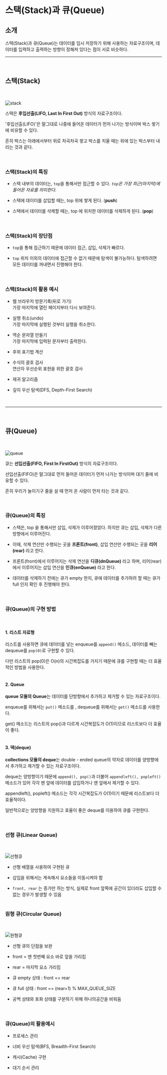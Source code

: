 # 스택(Stack)과 큐(Queue)

## 소개
스택(Stack)과 큐(Queue)는 데이터를 임시 저장하기 위해 사용하는 자료구조이며, 데이터를 입력하고 출력하는 방향이 정해져 있다는 점이 서로 비슷하다.
<br>  

---  
<br>

## 스택(Stack)
<br>

![stack](https://img1.daumcdn.net/thumb/R1280x0/?scode=mtistory2&fname=https%3A%2F%2Fblog.kakaocdn.net%2Fdn%2FbmlHbt%2FbtrnjHxkal4%2FMCvYE5QEcgfbtZhXM0cJb0%2Fimg.png)

스택은 **후입선출(LIFO, Last In First Out)** 방식의 자료구조이다.

'후입선출(LIFO)'은 말그대로 나중에 들어온 데이터가 먼저 나가는 방식이며 박스 쌓기에 비유할 수 있다.  

흔히 박스는 아래에서부터 위로 차곡차곡 쌓고 박스를 치울 때는 위에 있는 박스부터 내리는 것과 같다.  
<br><br>

### 스택(Stack)의 특징

- 스택 내부의 데이터는, `top`을 통해서만 접근할 수 있다. *`top`은 가장 최근(마지막)에 들어온 자료를 의미한다.*  

- 스택에 데이터를 삽입할 때는, top 위에 쌓게 된다. (**push**)  

- 스택에서 데이터를 삭제할 때는, top 에 위치한 데이터를 삭제하게 된다. (**pop**)  
<br><br>

### 스택(Stack)의 장단점

- `top`을 통해 접근하기 때문에 데이터 접근, 삽입, 삭제가 빠르다.  

- `top` 위치 이외의 데이터에 접근할 수 없기 때문에 탐색이 불가능하다. 탐색하려면 모든 데이터를 꺼내면서 진행해야 한다.  
<br><br>

### 스택(Stack)의 활용 예시

- 웹 브라우저 방문기록(뒤로 가기)  
    가장 마지막에 열린 페이지부터 다시 보여준다.  

- 실행 취소(undo)  
    가장 마지막에 실행된 것부터 실행을 취소한다.  

- 역순 문자열 만들기  
    가장 마지막에 입력된 문자부터 출력한다.  

- 후위 표기법 계산  

- 수식의 괄호 검사  
    연산자 우선순위 표현을 위한 괄호 검사  

- 재귀 알고리즘   

- 깊이 우선 탐색(DFS, Depth-First Search)  
<br>

---
<br>

## 큐(Queue)
<br>

![queue](https://img1.daumcdn.net/thumb/R1280x0/?scode=mtistory2&fname=https%3A%2F%2Fblog.kakaocdn.net%2Fdn%2FboPAln%2FbtrnfBrlYFt%2FNRNKLJXH4DqqZgi2ieqhZ0%2Fimg.png)

큐는 **선입선출(FIFO, First In FirstOut)** 방식의 자료구조이다.  

선입선출(FIFO)은 말그대로 먼저 들어온 데이터가 먼저 나가는 방식이며 대기 줄에 비유할 수 있다.  

흔히 우리가 놀이기구 줄을 설 때 먼저 온 사람이 먼저 타는 것과 같다.  
<br><br>

### 큐(Queue)의 특징

- 스택은, top 을 통해서만 삽입, 삭제가 이루어졌었다. 하지만 큐는 삽입, 삭제가 다른 방향에서 이루어진다.  

- 이때, 삭제 연산만 수행되는 곳을 **프론트(front)**, 삽입 연산만 수행되는 곳을 **리어(rear)** 라고 한다.  

- 프론트(front)에서 이루어지는 삭제 연산을 **디큐(dnQueue)** 라고 하며, 리어(rear)에서 이루어지는 삽입 연산을 **인큐(enQueue)** 라고 한다.  

- 데이터를 삭제하기 전에는 큐가 empty 한지, 큐에 데이터를 추가하려 할 때는 큐가 full 인지 확인 후 진행해야 한다.  
<br><br>  

### 큐(Queue)의 구현 방법
<br> 

#### 1. 리스트 자료형

리스트를 사용하면 큐에 데이터를 넣는 enqueue를 `append()` 메소드, 데이터를 빼는 dequeue를 `pop(0)`로 구현할 수 있다.  

다만 리스트의 pop(0)은 O(n)의 시간복잡도를 가지기 때문에 큐를 구현할 때는 더 효율적인 방법을 사용한다.  
<br>

#### 2. Queue

**queue 모듈의 Queue**는 데이터를 단방향에서 추가하고 제거할 수 있는 자료구조이다.   

enqueue를 위해서는 `put()` 메소드를 , dequeue를 위해서는 `get()` 메소드를 사용한다.  

get() 메소드는 리스트의 pop()과 다르게 시간복잡도가 O(1)이므로 리스트보다 더 효율이 좋다.  
<br>

#### 3. 덱(deque)

**collections 모듈의 deque**는 double - ended queue의 약자로 데이터를 양방향에서 추가하고 제거할 수 있는 자료구조이다.  

deque는 양방향이기 때문에 `append(), pop()`과 더불어 `appendleft(), popleft()` 메소드가 있어 각각 맨 앞에 데이터를 삽입하거나 맨 앞에서 제거할 수 있다.  

appendleft(), popleft() 메소드는 각각 시간복잡도가 O(1)이기 때문에 리스트보다 더 효율적이다.  

일반적으로는 양방향을 지원하고 효율이 좋은 deque를 이용하여 큐를 구현한다.  
<br><br>  

### 선형 큐(Linear Queue)
<br>

![선형큐](https://velog.velcdn.com/images%2Fnnnyeong%2Fpost%2Fd185914f-c33a-4d02-8a92-1a4720635ce0%2Fimage.png)

- 선형 배열을 사용하여 구현된 큐  

- 삽입을 위해서는 계속해서 요소들을 이동시켜야 함  

- `front, rear` 는 증가만 하는 방식, 실제로 front 앞쪽에 공간이 있더라도 삽입할 수 없는 경우가 발생할 수 있음
<br><br>

### 원형 큐(Circular Queue)
<br>

![원형큐](https://velog.velcdn.com/images%2Fnnnyeong%2Fpost%2Ff439a687-709e-40cf-90c9-55206e834652%2Fimage.png)

- 선형 큐의 단점을 보완  

- front = 맨 첫번째 요소 바로 앞을 가리킴  

- rear = 마지막 요소 가리킴  

- 큐 empty 상태 : front == rear  

- 큐 full 상태 : front == (rear+1) % MAX_QUEUE_SIZE  

- 공백 상태와 포화 상태를 구분하기 위해 하나의공간을 비워둠  
<br><br>  

### 큐(Queue)의 활용예시

- 프로세스 관리  

- 너비 우선 탐색(BFS, Breadth-First Search)  

- 캐시(Cache) 구현  

- 대기 순서 관리  
